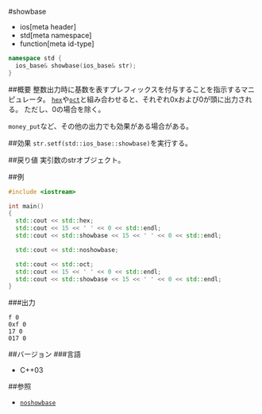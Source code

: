 #showbase
* ios[meta header]
* std[meta namespace]
* function[meta id-type]

```cpp
namespace std {
  ios_base& showbase(ios_base& str);
}
```

##概要
整数出力時に基数を表すプレフィックスを付与することを指示するマニピュレータ。
[`hex`](./hex.md)や[`oct`](./hex.md)と組み合わせると、それぞれ0xおよび0が頭に出力される。
ただし、0の場合を除く。

`money_put`など、その他の出力でも効果がある場合がある。

##効果
`str.setf(std::ios_base::showbase)`を実行する。

##戻り値
実引数のstrオブジェクト。

##例
```cpp
#include <iostream>

int main()
{
  std::cout << std::hex;
  std::cout << 15 << ' ' << 0 << std::endl;
  std::cout << std::showbase << 15 << ' ' << 0 << std::endl;

  std::cout << std::noshowbase;

  std::cout << std::oct;
  std::cout << 15 << ' ' << 0 << std::endl;
  std::cout << std::showbase << 15 << ' ' << 0 << std::endl;
}
```

###出力
```
f 0
0xf 0
17 0
017 0
```

##バージョン
###言語
- C++03

##参照
- [`noshowbase`](./noshowbase.md)
